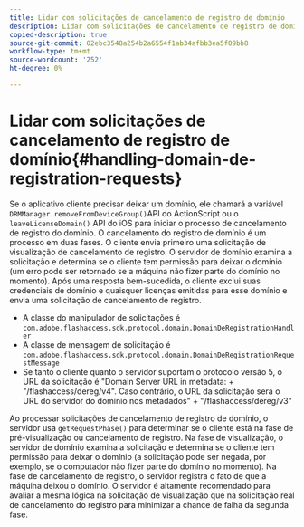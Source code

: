 ```yaml
---
title: Lidar com solicitações de cancelamento de registro de domínio
description: Lidar com solicitações de cancelamento de registro de domínio
copied-description: true
source-git-commit: 02ebc3548a254b2a6554f1ab34afbb3ea5f09bb8
workflow-type: tm+mt
source-wordcount: '252'
ht-degree: 0%

---
```


# Lidar com solicitações de cancelamento de registro de domínio{#handling-domain-de-registration-requests}

Se o aplicativo cliente precisar deixar um domínio, ele chamará a variável `DRMManager.removeFromDeviceGroup()`API do ActionScript ou o `leaveLicenseDomain()` API do iOS para iniciar o processo de cancelamento de registro do domínio. O cancelamento do registro de domínio é um processo em duas fases. O cliente envia primeiro uma solicitação de visualização de cancelamento de registro. O servidor de domínio examina a solicitação e determina se o cliente tem permissão para deixar o domínio (um erro pode ser retornado se a máquina não fizer parte do domínio no momento). Após uma resposta bem-sucedida, o cliente exclui suas credenciais de domínio e quaisquer licenças emitidas para esse domínio e envia uma solicitação de cancelamento de registro.

* A classe do manipulador de solicitações é `com.adobe.flashaccess.sdk.protocol.domain.DomainDeRegistrationHandler`
* A classe de mensagem de solicitação é `com.adobe.flashaccess.sdk.protocol.domain.DomainDeRegistrationRequestMessage`
* Se tanto o cliente quanto o servidor suportam o protocolo versão 5, o URL da solicitação é &quot;Domain Server URL in metadata: + &quot;/flashaccess/dereg/v4&quot;. Caso contrário, o URL da solicitação será o URL do servidor do domínio nos metadados&quot; + &quot;/flashaccess/dereg/v3&quot;

Ao processar solicitações de cancelamento de registro de domínio, o servidor usa `getRequestPhase()` para determinar se o cliente está na fase de pré-visualização ou cancelamento de registro. Na fase de visualização, o servidor de domínio examina a solicitação e determina se o cliente tem permissão para deixar o domínio (a solicitação pode ser negada, por exemplo, se o computador não fizer parte do domínio no momento). Na fase de cancelamento de registro, o servidor registra o fato de que a máquina deixou o domínio. O servidor é altamente recomendado para avaliar a mesma lógica na solicitação de visualização que na solicitação real de cancelamento do registro para minimizar a chance de falha da segunda fase.
